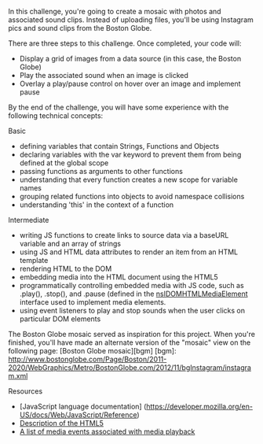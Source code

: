 In this challenge, you're going to create a mosaic with photos and associated sound clips. Instead of uploading files, you'll be using Instagram pics and sound clips from the Boston Globe.

There are three steps to this challenge. Once completed, your code will:

* Display a grid of images from a data source (in this case, the Boston Globe)
* Play the associated sound when an image is clicked
* Overlay a play/pause control on hover over an image and implement pause

By the end of the challenge, you will have some experience with the following technical concepts:

Basic
* defining variables that contain Strings, Functions and Objects
* declaring variables with the var keyword to prevent them from being defined at the global scope
* passing functions as arguments to other functions
* understanding that every function creates a new scope for variable names
* grouping related functions into objects to avoid namespace collisions
* understanding 'this' in the context of a function

Intermediate
* writing JS functions to create links to source data via a baseURL variable and an array of strings
* using JS and HTML data attributes to render an item from an HTML template
* rendering HTML to the DOM
* embedding media into the HTML document using the HTML5 <audio> element
* programmatically controlling embedded media with JS code, such as .play(), .stop(), and .pause (defined in the [nsIDOMHTMLMediaElement](https://developer.mozilla.org/en-US/docs/XPCOM_Interface_Reference/nsIDOMHTMLMediaElement) interface used to implement media elements.
* using event listeners to play and stop sounds when the user clicks on particular DOM elements


The Boston Globe mosaic served as inspiration for this project. When you're finished, you'll have made an alternate version of the "mosaic" view on the following page: [Boston Globe mosaic][bgm]
[bgm]: http://www.bostonglobe.com/Page/Boston/2011-2020/WebGraphics/Metro/BostonGlobe.com/2012/11/bgInstagram/instagram.xml

Resources

* [JavaScript language documentation] (https://developer.mozilla.org/en-US/docs/Web/JavaScript/Reference)
* [Description of the HTML5 <audio> element](http://www.w3.org/TR/html5/embedded-content-0.html#the-audio-element)
* [A list of media events associated with media playback](https://developer.mozilla.org/en-US/docs/Web/Guide/API/DOM/Events/Media_events?redirectlocale=en-US&redirectslug=Web%2FGuide%2FDOM%2FEvents%2FMedia_events)




